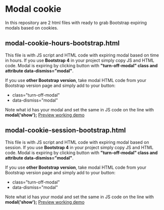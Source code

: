 # Modal cookie
In this repository are 2 html files with ready to grab Bootstrap expiring modals based on cookies.

## modal-cookie-hours-bootstrap.html
This file is with JS script and HTML code with expiring modal based on time in hours.
If you use **Bootstrap 4** in your project simply copy JS and HTML code.
Modal is expiring by clicking button with **"turn-off-modal" class and attribute data-dismiss="modal"**.

If you use **other Bootstrap version**, take modal HTML code from your Bootstrap version page  and simply add to your button:

- class="turn-off-modal"
- data-dismiss="modal" 

Note what id has your modal and set the same in JS code on the line with **modal('show');**
[Preview working demo](https://konrad151.usermd.net/myprojects/expiring-cookie-bootstrap-modals/modal-cookie-hours-bootstrap.html)

## modal-cookie-session-bootstrap.html
This file is with JS script and HTML code with expiring modal based on session.
If you use **Bootstrap 4** in your project simply copy JS and HTML code.
Modal is expiring by clicking button with **"turn-off-modal" class and attribute data-dismiss="modal"**.

If you use **other Bootstrap version**, take modal HTML code from your Bootstrap version page  and simply add to your button:

- class="turn-off-modal"
- data-dismiss="modal" 

Note what id has your modal and set the same in JS code on the line with **modal('show');**
[Preview working demo](https://konrad151.usermd.net/myprojects/expiring-cookie-bootstrap-modals/modal-cookie-session-bootstrap.html)